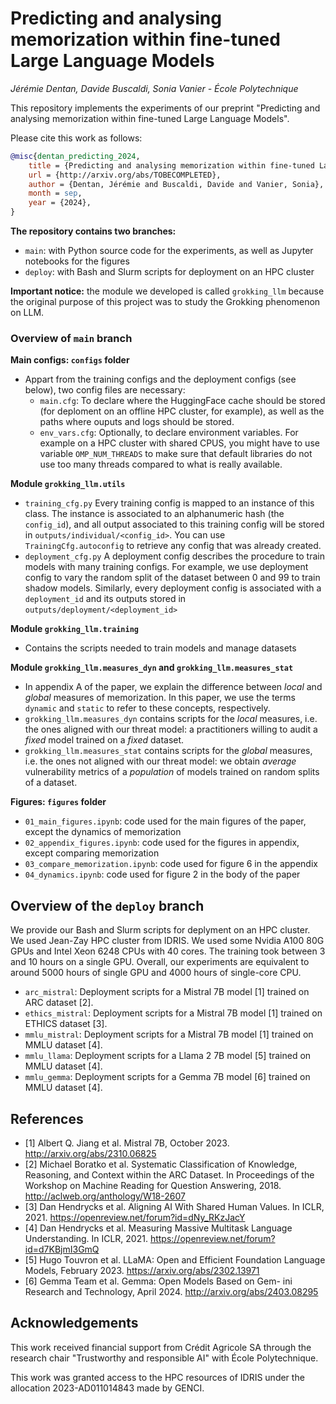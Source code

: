 # Predicting and analysing memorization within fine-tuned Large Language Models

*Jérémie Dentan, Davide Buscaldi, Sonia Vanier - École Polytechnique*

This repository implements the experiments of our preprint "Predicting and analysing memorization within fine-tuned Large Language Models". 

Please cite this work as follows:

```bibtex
@misc{dentan_predicting_2024,
	title = {Predicting and analysing memorization within fine-tuned Large Language Models},
	url = {http://arxiv.org/abs/TOBECOMPLETED},
	author = {Dentan, Jérémie and Buscaldi, Davide and Vanier, Sonia},
	month = sep,
	year = {2024},
}
```

**The repository contains two branches:**

- `main`: with Python source code for the experiments, as well as Jupyter notebooks for the figures
- `deploy`: with Bash and Slurm scripts for deployment on an HPC cluster

**Important notice:** the module we developed is called  `grokking_llm` because the original purpose of this project was to study the Grokking phenomenon on LLM.

### Overview of `main` branch

**Main configs: `configs` folder**

- Appart from the training configs and the deployment configs (see below), two config files are necessary:
  - `main.cfg`: To declare where the HuggingFace cache should be stored (for deploment on an offline HPC cluster, for example), as well as the paths where ouputs and logs should be stored.
  - `env_vars.cfg`: Optionally, to declare environment variables. For example on a HPC cluster with shared CPUS, you might have to use variable `OMP_NUM_THREADS` to make sure that default libraries do not use too many threads compared to what is really available.

**Module `grokking_llm.utils`**

- `training_cfg.py` Every training config is mapped to an instance of this class. The instance is associated to an alphanumeric hash (the `config_id`), and all output associated to this training config will be stored in `outputs/individual/<config_id>`. You can use `TrainingCfg.autoconfig` to retrieve any config that was already created.
- `deployment_cfg.py` A deployment config describes the procedure to train models with many training configs. For example, we use deployment config to vary the random split of the dataset between 0 and 99 to train shadow models. Similarly, every deployment config is associated with a `deployment_id` and its outputs stored in `outputs/deployment/<deployment_id>`

**Module `grokking_llm.training`**

- Contains the scripts needed to train models and manage datasets

**Module `grokking_llm.measures_dyn` and `grokking_llm.measures_stat`**

- In appendix A of the paper, we explain the difference between *local* and *global* measures of memorization. In this paper, we use the terms `dynamic` and `static` to refer to these concepts, respectively.
- `grokking_llm.measures_dyn` contains scripts for the *local* measures, i.e. the ones aligned with our threat model: a practitioners willing to audit a *fixed* model trained on a *fixed* dataset.
- `grokking_llm.measures_stat` contains scripts for the *global* measures, i.e. the ones not aligned with our threat model: we obtain *average* vulnerability metrics of a *population* of models trained on random splits of a dataset.

**Figures: `figures` folder**

- `01_main_figures.ipynb`: code used for the main figures of the paper, except the dynamics of memorization
- `02_appendix_figures.ipynb`: code used for the figures in appendix, except comparing memorization
- `03_compare_memorization.ipynb`: code used for figure 6 in the appendix
- `04_dynamics.ipynb`: code used for figure 2 in the body of the paper

## Overview of the `deploy` branch

We provide our Bash and Slurm scripts for deplyment on an HPC cluster. We used Jean-Zay HPC cluster from IDRIS. We used some Nvidia A100 80G GPUs and Intel Xeon 6248 CPUs with 40 cores. The training took between 3 and 10 hours on a single GPU. Overall, our experiments are equivalent to around 5000 hours of single GPU and 4000 hours of single-core CPU.

- `arc_mistral`: Deployment scripts for a Mistral 7B model [1] trained on ARC dataset [2].
- `ethics_mistral`: Deployment scripts for a Mistral 7B model [1] trained on ETHICS dataset [3].
- `mmlu_mistral`: Deployment scripts for a Mistral 7B model [1] trained on MMLU dataset [4].
- `mmlu_llama`: Deployment scripts for a Llama 2 7B model [5] trained on MMLU dataset [4].
- `mmlu_gemma`: Deployment scripts for a Gemma 7B model [6] trained on MMLU dataset [4].

## References

- [1] Albert Q. Jiang et al. Mistral 7B, October 2023. http://arxiv.org/abs/2310.06825
- [2] Michael Boratko et al.  Systematic Classification of Knowledge, Reasoning, and Context within the ARC Dataset. In Proceedings of the Workshop on Machine Reading for Question Answering, 2018. http://aclweb.org/anthology/W18-2607
- [3] Dan Hendrycks et al. Aligning AI With Shared Human Values. In ICLR, 2021. https://openreview.net/forum?id=dNy_RKzJacY
- [4] Dan Hendrycks et al. Measuring Massive Multitask Language Understanding. In ICLR, 2021. https://openreview.net/forum?id=d7KBjmI3GmQ
- [5] Hugo Touvron et al. LLaMA: Open and Efficient Foundation
Language Models, February 2023. https://arxiv.org/abs/2302.13971
- [6] Gemma Team et al. Gemma: Open Models Based on Gem-
ini Research and Technology, April 2024. http://arxiv.org/abs/2403.08295

## Acknowledgements

This work received financial support from Crédit Agricole SA through the research chair "Trustworthy and responsible AI" with École Polytechnique.

This work was granted access to the HPC resources of IDRIS under the allocation 2023-AD011014843 made by GENCI.
